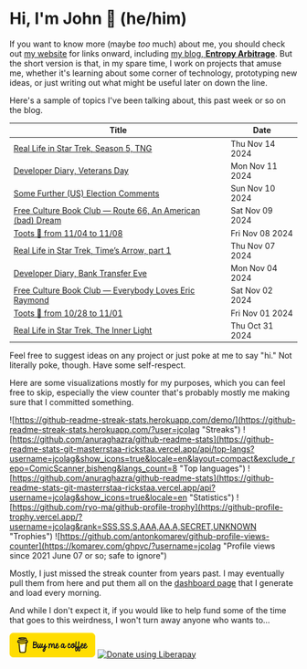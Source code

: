 # Hi, I'm John 👋 (he/him)

If you want to know more (maybe *too* much) about me, you should check out [my website](https://john.colagioia.net/) for links onward, including [my blog, **Entropy Arbitrage**](https://john.colagioia.net/blog).  But the short version is that, in my spare time, I work on projects that amuse me, whether it's learning about some corner of technology, prototyping new ideas, or just writing out what might be useful later on down the line.

Here's a sample of topics I've been talking about, this past week or so on the blog.

|Title|Date|
|-----|-------|
|[Real Life in Star Trek, Season 5, TNG](https://john.colagioia.net/blog/2024/11/14/ng-season-5.html)|Thu Nov 14 2024|
|[Developer Diary, Veterans Day](https://john.colagioia.net/blog/2024/11/11/veterans.html)|Mon Nov 11 2024|
|[Some Further (US) Election Comments](https://john.colagioia.net/blog/2024/11/10/election.html)|Sun Nov 10 2024|
|[Free Culture Book Club — Route 66, An American (bad) Dream](https://john.colagioia.net/blog/2024/11/09/route-66.html)|Sat Nov 09 2024|
|[Toots 🦣 from 11/04 to 11/08](https://john.colagioia.net/blog/2024/11/08/week.html)|Fri Nov 08 2024|
|[Real Life in Star Trek, Time’s Arrow, part 1](https://john.colagioia.net/blog/2024/11/07/time-s-arrow-1.html)|Thu Nov 07 2024|
|[Developer Diary, Bank Transfer Eve](https://john.colagioia.net/blog/2024/11/04/bank.html)|Mon Nov 04 2024|
|[Free Culture Book Club — Everybody Loves Eric Raymond](https://john.colagioia.net/blog/2024/11/02/eler.html)|Sat Nov 02 2024|
|[Toots 🦣 from 10/28 to 11/01](https://john.colagioia.net/blog/2024/11/01/week.html)|Fri Nov 01 2024|
|[Real Life in Star Trek, The Inner Light](https://john.colagioia.net/blog/2024/10/31/inner-light.html)|Thu Oct 31 2024|

Feel free to suggest ideas on any project or just poke at me to say "hi." Not literally poke, though. Have some self-respect.

Here are some visualizations mostly for my purposes, which you can feel free to skip, especially the view counter that's probably mostly me making sure that I committed something.

![https://github-readme-streak-stats.herokuapp.com/demo/](https://github-readme-streak-stats.herokuapp.com/?user=jcolag "Streaks")
![https://github.com/anuraghazra/github-readme-stats](https://github-readme-stats-git-masterrstaa-rickstaa.vercel.app/api/top-langs?username=jcolag&show_icons=true&locale=en&layout=compact&exclude_repo=ComicScanner,bisheng&langs_count=8 "Top languages")
![https://github.com/anuraghazra/github-readme-stats](https://github-readme-stats-git-masterrstaa-rickstaa.vercel.app/api?username=jcolag&show_icons=true&locale=en "Statistics")
![https://github.com/ryo-ma/github-profile-trophy](https://github-profile-trophy.vercel.app/?username=jcolag&rank=SSS,SS,S,AAA,AA,A,SECRET,UNKNOWN "Trophies")
![https://github.com/antonkomarev/github-profile-views-counter](https://komarev.com/ghpvc/?username=jcolag "Profile views since 2021 June 07 or so; safe to ignore")

Mostly, I just missed the streak counter from years past.  I may eventually pull them from here and put them all on the [dashboard page](https://github.com/jcolag/dash) that I generate and load every morning.

And while I don't expect it, if you would like to help fund some of the time that goes to this weirdness, I won't turn away anyone who wants to...

[<img src="images/default-yellow.png" alt="Buy Me a Coffee" width="150px"/>](https://www.buymeacoffee.com/jcolag)
<a href="https://liberapay.com/jcolag/donate"><img alt="Donate using Liberapay" src="https://liberapay.com/assets/widgets/donate.svg"></a>
